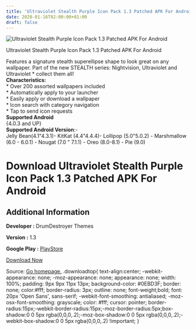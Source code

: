 ```yaml
---
title: 'Ultraviolet Stealth Purple Icon Pack 1.3 Patched APK For Android'
date: 2020-01-16T02:00:00+01:00
draft: false
---
```


![Ultraviolet Stealth Purple Icon Pack 1.3 Patched APK For Android](https://i1.wp.com/apkhome.net/wp-content/uploads/2020/01/Ultraviolet-Stealth-Purple-Icon-Pack-1.3-Patched.png "Ultraviolet Stealth Purple Icon Pack 1.3 Patched APK For Android")

  

Ultraviolet Stealth Purple Icon Pack 1.3 Patched APK For Android

Features a signature stealth superellipse shape to look great on any wallpaper. Part of the new STEALTH series: Nightvision, Ultraviolet and Ultraviolet \* collect them all!  
**Characteristics:**  
\* Over 200 assorted wallpapers included  
\* Automatically apply to your launcher  
\* Easily apply or download a wallpaper  
\* Icon search with category navigation  
\* Tap to send icon requests  
**Supported Android**  
{4.0.3 and UP}  
**Supported Android Version**:-  
Jelly Bean(4.1"4.3.1)- KitKat (4.4"4.4.4)- Lollipop (5.0"5.0.2) - Marshmallow (6.0 - 6.0.1) - Nougat (7.0 " 7.1.1) - Oreo (8.0-8.1) - Pie (9.0)

Download Ultraviolet Stealth Purple Icon Pack 1.3 Patched APK For Android
=========================================================================

Additional Information
----------------------

**Developer :** DrumDestroyer Themes

**Version :** 1.3

**Google Play :** [PlayStore](https://play.google.com/store/apps/details?id=stealth.purple.icons.ddt)

  

[Download Now](https://store4app.co/post/ultraviolet-stealth-purple-icon-pack-1-3-patched-apk-for-android_1579105538)

  
Source: [Go homepage.](https://store4app.co/post/ultraviolet-stealth-purple-icon-pack-1-3-patched-apk-for-android_1579105538) .downloadtop{ text-align:center; -webkit-appearance: none; -moz-appearance: none; appearance: none; width: 100%; padding: 9px 9px 11px 13px; background-color: #0EBD3F; border: none; color:#fff; border-radius: 3px; outline: none; font-weight;bold; font: 20px 'Open Sans', sans-serif; -webkit-font-smoothing: antialiased; -moz-osx-font-smoothing: grayscale; color: #fff; cursor: pointer; border-radius:15px;-webkit-border-radius:15px;-moz-border-radius:5px;box-shadow:0 0 5px rgba(0,0,0,.2);-moz-box-shadow:0 0 5px rgba(0,0,0,.2);-webkit-box-shadow:0 0 5px rgba(0,0,0,.2) !important; }